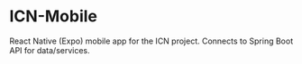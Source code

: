 # ICN-Mobile
React Native (Expo) mobile app for the ICN project. Connects to Spring Boot API for data/services.
